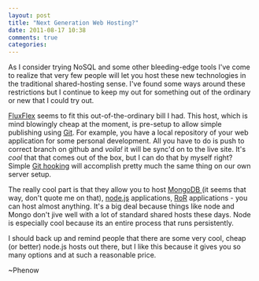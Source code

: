 ```yaml
---
layout: post
title: "Next Generation Web Hosting?"
date: 2011-08-17 10:38
comments: true
categories: 
---
```


As I consider trying NoSQL and some other bleeding-edge tools I've come to realize that very few people will let you host these new technologies in the traditional shared-hosting sense. I've found some ways around these restrictions but I continue to keep my out for something out of the ordinary or new that I could try out. 

[FluxFlex](https://www.fluxflex.com/) seems to fit this out-of-the-ordinary bill I had. This host, which is mind blowingly cheap at the moment, is pre-setup to allow simple publishing using [Git](http://git-scm.com). For example, you have a local repository of your web application for some personal development. All you have to do is push to correct branch on github and _voila!_ it will be sync'd on to the live site. It's _cool_ that that comes out of the box, but I can do that by myself right? Simple [Git hooking](http://www.kernel.org/pub/software/scm/git/docs/githooks.html) will accomplish pretty much the same thing on our own server setup. 

The really cool part is that they allow you to host [MongoDB ](http://www.mongodb.org/)(it seems that way, don't quote me on that), [node.js](http://nodejs.org/) applications, [RoR](http://rubyonrails.org/) applications - you can host almost anything. It's a big deal because things like node and Mongo don't jive well with a lot of standard shared hosts these days. Node is especially cool because its an entire process that runs persistently. 

I should back up and remind people that there are some very cool, cheap (or better) node.js hosts out there, but I like this because it gives you so many options and at such a reasonable price.

~Phenow

